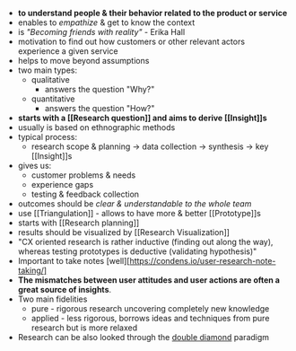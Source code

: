 - __to understand people & their behavior related to the product or service__
- enables to _empathize_ & get to know the context
- is *"Becoming friends with reality"* - Erika Hall
- motivation to find out how customers or other relevant actors experience a given service
- helps to move beyond assumptions
- two main types:
	- qualitative
		- answers the question "Why?"
	- quantitative
		- answers the question "How?"
- __starts with a [[Research question]] and aims to derive [[Insight]]s__
- usually is based on ethnographic methods
- typical process:
	- research scope & planning -> data collection -> synthesis -> key [[Insight]]s
- gives us:
	- customer problems & needs
	- experience gaps
	- testing & feedback collection
- outcomes should be _clear & understandable to the whole team_
- use [[Triangulation]] - allows to have more & better [[Prototype]]s
- starts with [[Research planning]]
- results should be visualized by [[Research Visualization]]
- "CX oriented research is rather inductive (finding out along the way), whereas testing prototypes is deductive (validating hypothesis)"
- Important to take notes [well][https://condens.io/user-research-note-taking/]
- **The mismatches between user attitudes and user actions are often a great source of insights**.
- Two main fidelities
	- pure - rigorous research uncovering completely new knowledge 
	- applied - less rigorous, borrows ideas and techniques from pure research but is more relaxed
- Research can be also looked through the [double diamond](https://dovetail.com/blog/researching-right-thing-versus-researching-thing-right/) paradigm